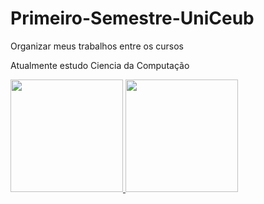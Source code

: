 # Primeiro-Semestre-UniCeub
Organizar meus trabalhos entre os cursos

Atualmente estudo Ciencia da Computação


<div>
  <a href="https://github.com/nathanhenrique">
  <img height="180em" src="https://github-readme-stats.vercel.app/api?username=nathanhenrique&show_icons=true&theme=dark&include_all_commits=true&count_private=true"/>
  <img height="180em" src="https://github-readme-stats.vercel.app/api/top-langs/?username=rafaballerini&layout=compact&langs_count=16&theme=dark"/>
</div>
